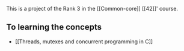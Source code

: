 This is a project of the Rank 3 in the [[Common-core]] [[42]]' course.

## To learning the concepts
- [[Threads, mutexes and concurrent programming in C]]